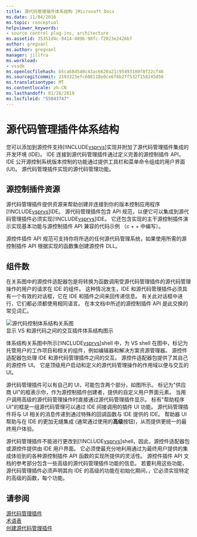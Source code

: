 ```yaml
---
title: 源代码管理插件体系结构 |Microsoft Docs
ms.date: 11/04/2016
ms.topic: conceptual
helpviewer_keywords:
- source control plug-ins, architecture
ms.assetid: 35351d4c-9414-409b-98fc-f2023e2426b7
author: gregvanl
ms.author: gregvanl
manager: jillfra
ms.workload:
- vssdk
ms.openlocfilehash: b5ca684540c43ac6628a21c95493180f8f22cf46
ms.sourcegitcommit: 2193323efc608118e0ce6f6b2ff532f158245d56
ms.translationtype: MT
ms.contentlocale: zh-CN
ms.lasthandoff: 01/26/2019
ms.locfileid: "55043747"
---
```

# <a name="source-control-plug-in-architecture"></a>源代码管理插件体系结构
您可以添加到源控件支持[!INCLUDE[vsprvs](../../code-quality/includes/vsprvs_md.md)]实现并附加了源代码管理插件集成的开发环境 (IDE)。 IDE 连接到源代码管理插件通过定义完善的源控制插件 API。 IDE 公开源控制系统版本控制的功能通过提供工具栏和菜单命令组成的用户界面 (UI)。 源代码管理插件实现的源代码管理功能。  
  
## <a name="source-control-plug-in-resources"></a>源控制插件资源  
 源代码管理插件提供资源来帮助创建并连接到你的版本控制应用程序[!INCLUDE[vsprvs](../../code-quality/includes/vsprvs_md.md)]IDE。 源代码管理插件包含 API 规范，以便它可以集成到源代码管理插件必须实现[!INCLUDE[vsprvs](../../code-quality/includes/vsprvs_md.md)]IDE。 它还包含实现的主干源控制插件演示实现基本功能与源控制插件 API 兼容的代码示例 （c + + 中编写）。  
  
 源控件插件 API 规范可支持你将所选的任何源代码管理系统，如果使用所需的源控制插件 API 根据实现的函数集创建源控件 DLL。  
  
## <a name="components"></a>组件数  
 在关系图中的源控件适配器包是将转换为函数调用受源代码管理插件的源代码管理操作的用户的请求在 IDE 的组件。 这种情况发生，IDE 和源代码管理插件必须具有一个有效的对话框，它在 IDE 和插件之间来回传递信息。 有关此对话框中进行，它们都必须都使用相同语言。 在本文档中所述的源控制插件 API 是此交换的常见词汇。  
  
 ![源代码控制体系结构关系图](../../extensibility/internals/media/vs_sccsdk_plug_in_arch.gif "vs_sccsdk_plug_in_arch")  
显示 VS 和源代码之间的交互插件体系结构图示  
  
 体系结构关系图中所示[!INCLUDE[vsprvs](../../code-quality/includes/vsprvs_md.md)]shell 中，为 VS shell 在图中，标记为托管用户的工作项目和相关的组件，例如编辑器和解决方案资源管理器。 源控件适配器包处理 IDE 和源代码管理插件之间的交互。 源控件适配器包提供了其自己的源控件 UI。 它是顶级用户启动和定义的源代码管理操作的作用域以便与交互的 UI。  
  
 源代码管理插件可以有自己的 UI，可能包含两个部分，如图所示。 标记为"供应商 UI"的框表示你，作为源控制插件创建者，提供的自定义用户界面元素。 当用户调用高级的源代码管理操作时直接通过源代码管理插件显示。 标有"帮助程序 UI"的框是一组源代码管理可以通过 IDE 间接调用的插件 UI 功能。 源代码管理插件将与 UI 相关的消息传递到通过特殊的回调函数与 IDE 提供的 IDE。 帮助器 UI 帮助与在 IDE 的更加无缝集成 (通常通过使用的**高级**按钮)，从而提供更统一的最终用户体验。  
  
 源代码管理插件不能进行更改到[!INCLUDE[vsprvs](../../code-quality/includes/vsprvs_md.md)]shell，因此，源控件适配器包或源控件提供由 IDE 用户界面。 它必须使最充分地利用通过为最终用户提供的集成体验到的各种源控制插件 API 函数的实现所提供的灵活性。 源控件插件 API 文档的参考部分包含一些高级的源代码管理插件功能的信息。 若要利用这些功能，源代码管理插件必须声明其向 IDE 的高级的功能在初始化期间，，它必须实现特定的高级的函数，每个功能。  
  
## <a name="see-also"></a>请参阅  
 [源代码管理插件](../../extensibility/source-control-plug-ins.md)   
 [术语表](../../extensibility/source-control-plug-in-glossary.md)   
 [创建源代码管理插件](../../extensibility/internals/creating-a-source-control-plug-in.md)